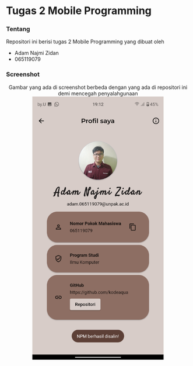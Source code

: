 # Tugas 2 Mobile Programming
### Tentang
Repositori ini berisi tugas 2 Mobile Programming yang dibuat oleh
- Adam Najmi Zidan
- 065119079
### Screenshot
<p align="center">
  Gambar yang ada di screenshot berbeda dengan yang ada di repositori ini demi mencegah penyalahgunaan
  <img src="https://raw.githubusercontent.com/kodeaqua/mobpro-tugas2/main/demo.png" alt="screenshot" width="360" />
</p>

